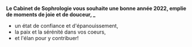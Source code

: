 **Le Cabinet de Sophrologie vous souhaite une bonne année 2022, emplie de moments de joie et de douceur, _**

- un état de confiance et d'épanouissement, 
- la paix et la sérénité dans vos coeurs,
- et l'élan pour y contribuer!

